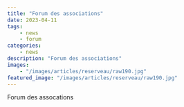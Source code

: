 ```yaml
---
title: "Forum des associations"
date: 2023-04-11
tags: 
    - news
    - forum
categories:
    - news
description: "Forum des associations"
images:
    - "/images/articles/reserveau/raw190.jpg"
featured_image: "/images/articles/reserveau/raw190.jpg"
---
```


Forum des assocations 